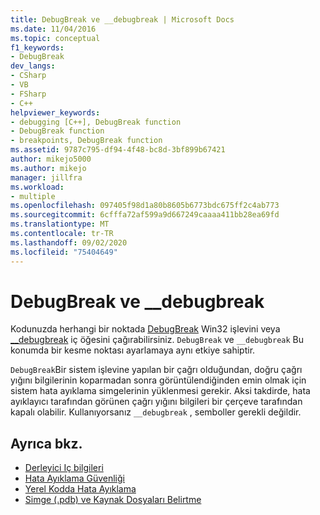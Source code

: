 ```yaml
---
title: DebugBreak ve __debugbreak | Microsoft Docs
ms.date: 11/04/2016
ms.topic: conceptual
f1_keywords:
- DebugBreak
dev_langs:
- CSharp
- VB
- FSharp
- C++
helpviewer_keywords:
- debugging [C++], DebugBreak function
- DebugBreak function
- breakpoints, DebugBreak function
ms.assetid: 9787c795-df94-4f48-bc8d-3bf899b67421
author: mikejo5000
ms.author: mikejo
manager: jillfra
ms.workload:
- multiple
ms.openlocfilehash: 097405f98d1a80b8605b6773bdc675ff2c4ab773
ms.sourcegitcommit: 6cfffa72af599a9d667249caaaa411bb28ea69fd
ms.translationtype: MT
ms.contentlocale: tr-TR
ms.lasthandoff: 09/02/2020
ms.locfileid: "75404649"
---
```

# <a name="debugbreak-and-__debugbreak"></a>DebugBreak ve __debugbreak
Kodunuzda herhangi bir noktada [DebugBreak](/windows/win32/api/debugapi/nf-debugapi-debugbreak) Win32 işlevini veya [__debugbreak](/cpp/intrinsics/debugbreak) iç öğesini çağırabilirsiniz. `DebugBreak` ve `__debugbreak` Bu konumda bir kesme noktası ayarlamaya aynı etkiye sahiptir.

 `DebugBreak`Bir sistem işlevine yapılan bir çağrı olduğundan, doğru çağrı yığını bilgilerinin koparmadan sonra görüntülendiğinden emin olmak için sistem hata ayıklama simgelerinin yüklenmesi gerekir. Aksi takdirde, hata ayıklayıcı tarafından görünen çağrı yığını bilgileri bir çerçeve tarafından kapalı olabilir. Kullanıyorsanız `__debugbreak` , semboller gerekli değildir.

## <a name="see-also"></a>Ayrıca bkz.
- [Derleyici Iç bilgileri](/cpp/intrinsics/compiler-intrinsics)
- [Hata Ayıklama Güvenliği](../debugger/debugger-security.md)
- [Yerel Kodda Hata Ayıklama](../debugger/debugging-native-code.md)
- [Simge (.pdb) ve Kaynak Dosyaları Belirtme](../debugger/specify-symbol-dot-pdb-and-source-files-in-the-visual-studio-debugger.md)
